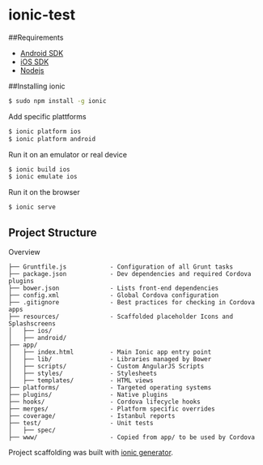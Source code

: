 ionic-test
==========

##Requirements

* [Android SDK](http://cordova.apache.org/docs/en/3.3.0/guide_platforms_android_index.md.html#Android%20Platform%20Guide)
* [iOS SDK](http://cordova.apache.org/docs/en/3.4.0/guide_platforms_ios_index.md.html#iOS%20Platform%20Guide)
* [Nodejs](http://nodejs.org/)

##Installing ionic

```bash
$ sudo npm install -g ionic
```
Add specific plattforms
```bash
$ ionic platform ios
$ ionic platform android
```

Run it on an emulator or real device
```bash
$ ionic build ios
$ ionic emulate ios
```

Run it on the browser
```bash
$ ionic serve
```

## Project Structure

Overview

    ├── Gruntfile.js            - Configuration of all Grunt tasks
    ├── package.json            - Dev dependencies and required Cordova plugins
    ├── bower.json              - Lists front-end dependencies
    ├── config.xml              - Global Cordova configuration
    ├── .gitignore              - Best practices for checking in Cordova apps
    ├── resources/              - Scaffolded placeholder Icons and Splashscreens
    │   ├── ios/
    │   ├── android/
    ├── app/
    │   ├── index.html          - Main Ionic app entry point
    │   ├── lib/                - Libraries managed by Bower
    │   ├── scripts/            - Custom AngularJS Scripts
    │   ├── styles/             - Stylesheets
    │   ├── templates/          - HTML views
    ├── platforms/              - Targeted operating systems
    ├── plugins/                - Native plugins
    ├── hooks/                  - Cordova lifecycle hooks
    ├── merges/                 - Platform specific overrides
    ├── coverage/               - Istanbul reports
    ├── test/                   - Unit tests
    │   ├── spec/
    ├── www/                    - Copied from app/ to be used by Cordova 
    

Project scaffolding was built with [ionic generator](https://github.com/diegonetto/generator-ionic).
